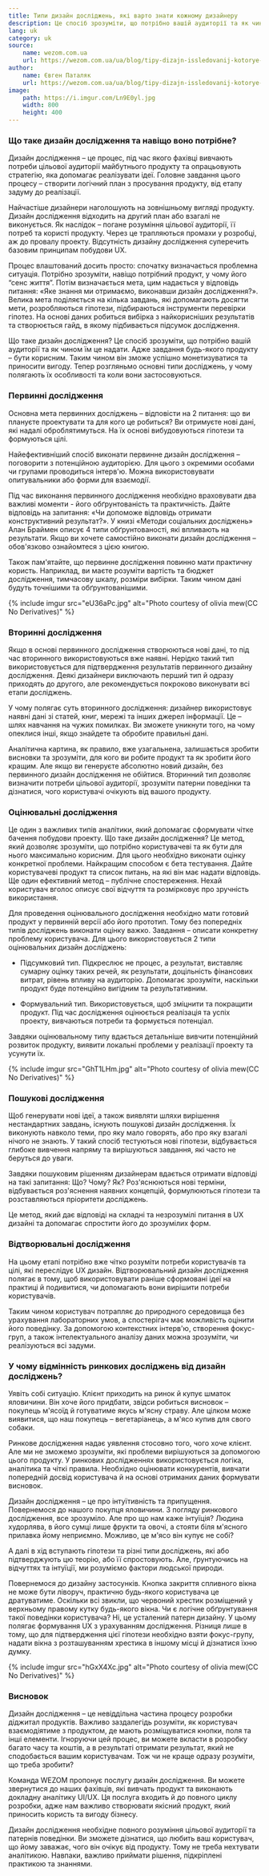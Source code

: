 ```yaml
---
title: Типи дизайн досліджень, які варто знати кожному дизайнеру
description: Це спосіб зрозуміти, що потрібно вашій аудиторії та як чином їм це надати. Адже завдання будь-якого продукту – бути корисним.
lang: uk
category: uk
source:
    name: wezom.com.ua
    url: https://wezom.com.ua/ua/blog/tipy-dizajn-issledovanij-kotorye-sleduet-znat-kazhdomu-dizajneru
author:
    name: Євген Паталяк
    url: https://wezom.com.ua/ua/blog/tipy-dizajn-issledovanij-kotorye-sleduet-znat-kazhdomu-dizajneru
image:
    path: https://i.imgur.com/Ln9E0yl.jpg
    width: 800
    height: 400
---
```


### Що таке дизайн дослідження та навіщо воно потрібне?

Дизайн дослідження – це процес, під час якого фахівці вивчають потреби цільової аудиторії майбутнього продукту та опрацьовують 
стратегію, яка допомагає реалізувати ідеї. Головне завдання цього процесу – створити логічний план з просування продукту, 
від етапу задуму до реалізації.

Найчастіше дизайнери наголошують на зовнішньому вигляді продукту. Дизайн дослідження відходить на другий план або взагалі 
не виконується. Як наслідок – погане розуміння цільової аудиторії, її потреб та користі продукту. Через це трапляються 
промахи у розробці, аж до провалу проекту. Відсутність дизайну дослідження суперечить базовим принципам побудови UX.

Процес влаштований досить просто: спочатку визначається проблемна ситуація. Потрібно зрозуміти, навіщо потрібний продукт, 
у чому його “сенс життя”. Потім визначається мета, цим надається у відповідь питання: «Яке знання ми отримаємо, виконавши 
дизайн дослідження?». Велика мета поділяється на кілька завдань, які допомагають досягти мети, розробляються гіпотези, 
підбираються інструменти перевірки гіпотез. На основі даних робиться вибірка з найкорисніших результатів та створюється 
гайд, в якому підбивається підсумок дослідження.

Що таке дизайн дослідження? Це спосіб зрозуміти, що потрібно вашій аудиторії та як чином їм це надати. Адже завдання 
будь-якого продукту – бути корисним. Таким чином він зможе успішно монетизуватися та приносити вигоду. Тепер розгляньмо 
основні типи досліджень, у чому полягають їх особливості та коли вони застосовуються.

### Первинні дослідження

Основна мета первинних досліджень – відповісти на 2 питання: що ви плануєте проектувати та для кого це робиться? 
Ви отримуєте нові дані, які надалі оброблятимуться. На їх основі вибудовуються гіпотези та формуються цілі.

Найефективніший спосіб виконати первинне дизайн дослідження – поговорити з потенційною аудиторією. Для цього з окремими 
особами чи групами проводиться інтерв'ю. Можна використовувати опитувальники або форми для взаємодії.

Під час виконання первинного дослідження необхідно враховувати два важливі моменти - його обґрунтованість та практичність. 
Дайте відповідь на запитання: «Чи допоможе відповідь отримати конструктивний результат?». У книзі «Методи соціальних досліджень» 
Алан Браймен описує 4 типи обґрунтованості, які впливають на результати. Якщо ви хочете самостійно виконати дизайн 
дослідження – обов'язково ознайомтеся з цією книгою.

Також пам'ятайте, що первинне дослідження повинно мати практичну користь. Наприклад, ви маєте розуміти вартість та бюджет 
дослідження, тимчасову шкалу, розміри вибірки. Таким чином дані будуть точнішими та обґрунтованішими.

{% include imgur src="eU36aPc.jpg" alt="Photo courtesy of olivia mew(CC No Derivatives)" %}

### Вторинні дослідження

Якщо в основі первинного дослідження створюються нові дані, то під час вторинного використовуються вже наявні. 
Нерідко такий тип використовується для підтвердження результатів первинного дизайну дослідження. Деякі дизайнери 
виключають перший тип й одразу приходять до другого, але рекомендується покроково виконувати всі етапи досліджень.

У чому полягає суть вторинного дослідження: дизайнер використовує наявні дані зі статей, книг, мережі та інших джерел інформації. 
Це – шлях навчання на чужих помилках. Ви зможете уникнути того, на чому опеклися інші, якщо знайдете та обробите правильні дані.

Аналітична картина, як правило, вже узагальнена, залишається зробити висновки та зрозуміти, для кого ви робите продукт 
та як зробити його кращим. Але якщо ви генеруєте абсолютно новий дизайн, без первинного дизайн дослідження не обійтися. 
Вторинний тип дозволяє визначити потреби цільової аудиторії, зрозуміти патерни поведінки та дізнатися, чого користувачі 
очікують від вашого продукту.

### Оцінювальні дослідження

Це один з важливих типів аналітики, який допомагає сформувати чітке бачення побудови проекту. Що таке дизайн дослідження? 
Це метод, який дозволяє зрозуміти, що потрібно користувачеві та як бути для нього максимально корисним. Для цього необхідно 
виконати оцінку конкретної проблеми. Найкращим способом є бета тестування. Дайте користувачеві продукт та список питань, 
на які він має надати відповідь. Ще один ефективний метод – публічне спостереження. Нехай користувач вголос описує свої 
відчуття та розмірковує про зручність використання.

Для проведення оцінювального дослідження необхідно мати готовий продукт у первинній версії або його прототип. Тому без 
попередніх типів досліджень виконати оцінку важко. Завдання – описати конкретну проблему користувача. 
Для цього використовується 2 типи оцінювальних дизайн досліджень:

- Підсумковий тип. 
Підкреслює не процес, а результат, виставляє сумарну оцінку таких речей, як результати, доцільність фінансових витрат, 
рівень впливу на аудиторію. Допомагає зрозуміти, наскільки продукт буде потенційно вигідним та результативним.

- Формувальний тип. 
Використовується, щоб зміцнити та покращити продукт. Під час дослідження оцінюється реалізація та успіх проекту, 
вивчаються потреби та формується потенціал.

Завдяки оцінювальному типу вдається детальніше вивчити потенційний розвиток продукту, виявити локальні проблеми у 
реалізації проекту та усунути їх.

{% include imgur src="GhT1LHm.jpg" alt="Photo courtesy of olivia mew(CC No Derivatives)" %}

### Пошукові дослідження

Щоб генерувати нові ідеї, а також виявляти шляхи вирішення нестандартних завдань, існують пошукові дизайн дослідження. 
Їх виконують навколо теми, про яку мало говорять, або про яку взагалі нічого не знають. У такий спосіб тестуються нові 
гіпотези, відбувається глибоке вивчення напряму та вирішуються завдання, які часто не беруться до уваги.

Завдяки пошуковим рішенням дизайнерам вдається отримати відповіді на такі запитання: Що? Чому? Як? Роз'яснюються нові 
терміни, відбувається роз'яснення наявних концепцій, формулюються гіпотези та розставляються пріоритети досліджень.

Це метод, який дає відповіді на складні та незрозумілі питання в UX дизайні та допомагає спростити його до зрозумілих форм.

### Відтворювальні дослідження

На цьому етапі потрібно вже чітко розуміти потреби користувачів та цілі, які переслідує UX дизайн. Відтворювальний дизайн 
дослідження полягає в тому, щоб використовувати раніше сформовані ідеї на практиці й подивитися, чи допомагають вони 
вирішити потреби користувачів.

Таким чином користувач потрапляє до природного середовища без урахування лабораторних умов, а спостерігач має можливість 
оцінити його поведінку. За допомогою контекстних інтерв'ю, створення фокус-груп, а також інтелектуального аналізу даних 
можна зрозуміти, чи реалізуються всі задуми.

### У чому відмінність ринкових досліджень від дизайн досліджень?

Уявіть собі ситуацію. Клієнт приходить на ринок й купує шматок яловичини. Він хоче його придбати, звідси робиться 
висновок – покупець м'ясоїд й готуватиме якусь м'ясну страву. Але цілком може виявитися, що наш покупець – вегетаріанець, 
а м'ясо купив для свого собаки.

Ринкове дослідження надає уявлення стосовно того, чого хоче клієнт. Але ми не зможемо зрозуміти, які проблеми вирішуються 
за допомогою цього продукту. У ринкових дослідженнях використовується логіка, аналітика та чіткі правила. Необхідно 
оцінювати конкурентів, вивчати попередній досвід користувача й на основі отриманих даних формувати висновок.

Дизайн дослідження – це про інтуїтивність та припущення. Повернемося до нашого покупця яловичини. З погляду ринкового 
дослідження, все зрозуміло. Але про що нам каже інтуїція? Людина худорлява, в його сумці лише фрукти та овочі, а стояти 
біля м'ясного прилавка йому неприємно. Можливо, це м'ясо він купує не собі?

А далі в хід вступають гіпотези та різні типи досліджень, які або підтверджують цю теорію, або її спростовують. 
Але, ґрунтуючись на відчуттях та інтуїції, ми розуміємо фактори людської природи.

Повернемося до дизайну застосунків. Кнопка закриття спливного вікна не може бути ліворуч, практично будь-якого користувача 
це дратуватиме. Оскільки всі звикли, що червоний хрестик розміщений у верхньому правому кутку будь-якого вікна. 
Чи є логічне обґрунтування такої поведінки користувача? Ні, це усталений патерн дизайну. У цьому полягає формування UX 
з урахуванням дослідження. Різниця лише в тому, що для підтвердження цієї гіпотези необхідно взяти фокус-групу, надати 
вікна з розташуванням хрестика в іншому місці й дізнатися їхню думку.

{% include imgur src="hGxX4Xc.jpg" alt="Photo courtesy of olivia mew(CC No Derivatives)" %}

### Висновок

Дизайн дослідження – це невіддільна частина процесу розробки діджитал продуктів. Важливо заздалегідь розуміти, як користувач 
взаємодіятиме з продуктом, де мають розміщуватися кнопки, поля та інші елементи. Ігноруючи цей процес, ви можете вкласти 
в розробку багато часу та коштів, а в результаті отримати результат, який не сподобається вашим користувачам. Тож чи не 
краще одразу розуміти, що треба зробити?

Команда WEZOM пропонує послугу дизайн дослідження. Ви можете звернутися до наших фахівців, які вивчать продукт та виконають 
докладну аналітику UI/UX. Ця послуга входить й до повного циклу розробки, адже нам важливо створювати якісний продукт, 
який приносить користь та вигоду бізнесу.

Дизайн дослідження необхідне повного розуміння цільової аудиторії та патернів поведінки. Ви зможете дізнатися, що любить 
ваш користувач, що йому заважає, чого він очікує від продукту. Тому не треба нехтувати аналітикою. Навпаки, важливо 
приймати рішення, підкріплені практикою та знаннями.







